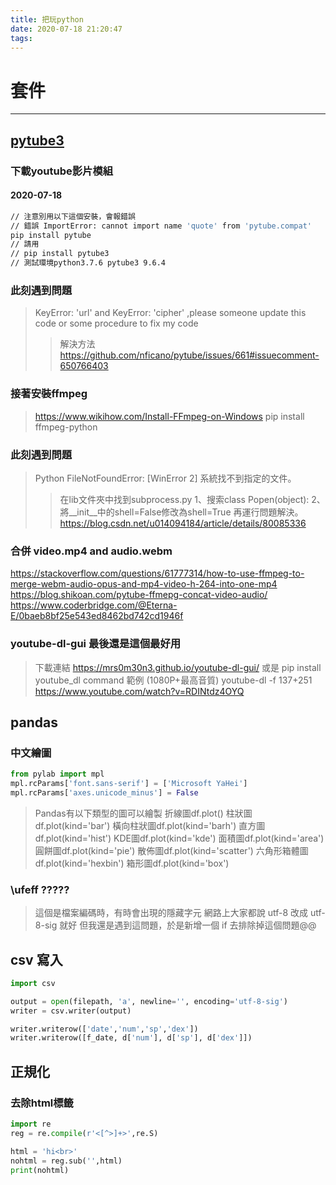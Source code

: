 ```yaml
---
title: 把玩python
date: 2020-07-18 21:20:47
tags:
---
```


# 套件
---
## [pytube3](https://github.com/get-pytube/pytube3)
### 下載youtube影片模組
#### 2020-07-18
``` bash
// 注意別用以下這個安裝，會報錯誤
// 錯誤 ImportError: cannot import name 'quote' from 'pytube.compat'
pip install pytube
// 請用
// pip install pytube3
// 測試環境python3.7.6 pytube3 9.6.4
```
### 此刻遇到問題
> KeyError: 'url' and KeyError: 'cipher' ,please someone update this code or some procedure to fix my code
>> 解決方法
>> https://github.com/nficano/pytube/issues/661#issuecomment-650766403

### 接著安裝ffmpeg
> https://www.wikihow.com/Install-FFmpeg-on-Windows
> pip install ffmpeg-python

### 此刻遇到問題
> Python FileNotFoundError: [WinError 2] 系統找不到指定的文件。
>>在lib文件夾中找到subprocess.py
>> 1、搜索class Popen(object):
>> 2、將__init__中的shell=False修改為shell=True
>> 再運行問題解決。
>> https://blog.csdn.net/u014094184/article/details/80085336

### 合併 video.mp4 and audio.webm
https://stackoverflow.com/questions/61777314/how-to-use-ffmpeg-to-merge-webm-audio-opus-and-mp4-video-h-264-into-one-mp4
https://blog.shikoan.com/pytube-ffmepg-concat-video-audio/
https://www.coderbridge.com/@Eterna-E/0baeb8bf25e543ed8462bd742cd1946f

### youtube-dl-gui 最後還是這個最好用
> 下載連結 https://mrs0m30n3.github.io/youtube-dl-gui/
> 或是 pip install youtube_dl
> command 範例 (1080P+最高音質)
> youtube-dl -f 137+251 https://www.youtube.com/watch?v=RDINtdz4OYQ

## pandas
### 中文繪圖
```python
from pylab import mpl
mpl.rcParams['font.sans-serif'] = ['Microsoft YaHei']  
mpl.rcParams['axes.unicode_minus'] = False
```
> Pandas有以下類型的圖可以繪製
> 折線圖df.plot()
> 柱狀圖df.plot(kind='bar')
> 橫向柱狀圖df.plot(kind='barh')
> 直方圖df.plot(kind='hist')
> KDE圖df.plot(kind='kde')
> 面積圖df.plot(kind='area')
> 圓餅圖df.plot(kind='pie')
> 散佈圖df.plot(kind='scatter')
> 六角形箱體圖df.plot(kind='hexbin')
> 箱形圖df.plot(kind='box')

### \ufeff ?????
> 這個是檔案編碼時，有時會出現的隱藏字元
> 網路上大家都說 utf-8 改成 utf-8-sig 就好
> 但我還是遇到這問題，於是新增一個 if 去排除掉這個問題@@

## csv 寫入
```python
import csv

output = open(filepath, 'a', newline='', encoding='utf-8-sig')
writer = csv.writer(output)

writer.writerow(['date','num','sp','dex'])
writer.writerow([f_date, d['num'], d['sp'], d['dex']])
```

## 正規化
### 去除html標籤
```python
import re
reg = re.compile(r'<[^>]+>',re.S)

html = 'hi<br>'
nohtml = reg.sub('',html)
print(nohtml)
```